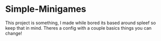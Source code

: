 # Simple-Minigames

This project is something, I made while bored its based around spleef so keep that in mind. Theres a config with a couple basics things you can change!
